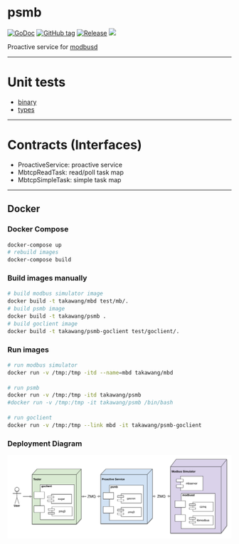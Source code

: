 # psmb
[![GoDoc](https://godoc.org/github.com/taka-wang/psmb?status.svg)](http://godoc.org/github.com/taka-wang/psmb)
[![GitHub tag](https://img.shields.io/github/tag/taka-wang/psmb.svg)](https://github.com/taka-wang/psmb/tags) 
[![Release](https://img.shields.io/github/release/taka-wang/psmb.svg)](https://github.com/taka-wang/psmb/releases/latest)
[![](https://imagelayers.io/badge/takawang/psmb:latest.svg)](https://imagelayers.io/?images=takawang/psmb:latest)

Proactive service for [modbusd](https://github.com/taka-wang/modbusd)

---

# Unit tests

- [binary](binary_test.go)
- [types](types_test.go)

---

# Contracts (Interfaces)

- ProactiveService: proactive service
- MbtcpReadTask: read/poll task map
- MbtcpSimpleTask: simple task map

---
## Docker 

### Docker Compose

```bash
docker-compose up
# rebuild images
docker-compose build
```

### Build images manually

```bash
# build modbus simulator image
docker build -t takawang/mbd test/mb/.
# build psmb image
docker build -t takawang/psmb .
# build goclient image
docker build -t takawang/psmb-goclient test/goclient/.
```

### Run images
```bash
# run modbus simulator
docker run -v /tmp:/tmp -itd --name=mbd takawang/mbd 

# run psmb
docker run -v /tmp:/tmp -itd takawang/psmb
#docker run -v /tmp:/tmp -it takawang/psmb /bin/bash

# run goclient
docker run -v /tmp:/tmp --link mbd -it takawang/psmb-goclient

```

### Deployment Diagram

![deployment](image/deployment.png)

